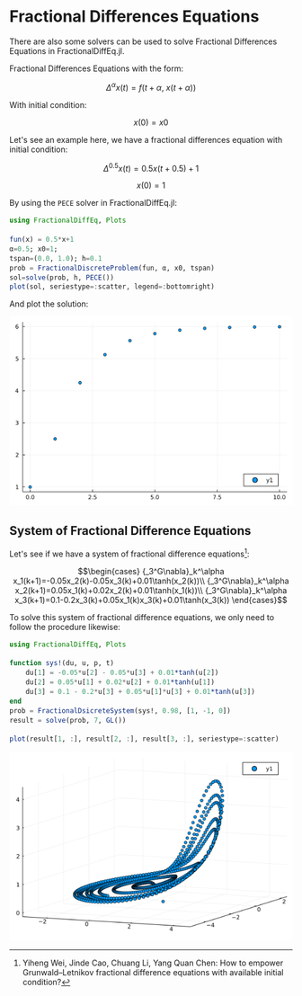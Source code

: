 # Fractional Differences Equations

There are also some solvers can be used to solve Fractional Differences Equations in FractionalDiffEq.jl.

Fractional Differences Equations with the form:

```math
\Delta^{\alpha}x(t)=f(t+\alpha,\ x(t+\alpha))
```

With initial condition:

```math
x(0)=x0
```

Let's see an example here, we have a fractional differences equation with initial condition:

```math
\Delta^{0.5}x(t)=0.5x(t+0.5)+1
```

```math
x(0)=1
```

By using the ```PECE``` solver in FractionalDiffEq.jl:

```julia
using FractionalDiffEq, Plots

fun(x) = 0.5*x+1
α=0.5; x0=1;
tspan=(0.0, 1.0); h=0.1
prob = FractionalDiscreteProblem(fun, α, x0, tspan)
sol=solve(prob, h, PECE())
plot(sol, seriestype=:scatter, legend=:bottomright)
```

And plot the solution:

![Differences](./assets/fractionaldifference.png)

## System of Fractional Difference Equations

Let's see if we have a system of fractional difference equations[^1]:

```math
\begin{cases}
{_3^G\nabla}_k^\alpha x_1(k+1)=-0.05x_2(k)-0.05x_3(k)+0.01\tanh(x_2(k))\\
{_3^G\nabla}_k^\alpha x_2(k+1)=0.05x_1(k)+0.02x_2(k)+0.01\tanh(x_1(k))\\
{_3^G\nabla}_k^\alpha x_3(k+1)=0.1-0.2x_3(k)+0.05x_1(k)x_3(k)+0.01\tanh(x_3(k))
\end{cases}
```

To solve this system of fractional difference equations, we only need to follow the procedure likewise:

```julia
using FractionalDiffEq, Plots

function sys!(du, u, p, t)
    du[1] = -0.05*u[2] - 0.05*u[3] + 0.01*tanh(u[2])
    du[2] = 0.05*u[1] + 0.02*u[2] + 0.01*tanh(u[1])
    du[3] = 0.1 - 0.2*u[3] + 0.05*u[1]*u[3] + 0.01*tanh(u[3])
end
prob = FractionalDsicreteSystem(sys!, 0.98, [1, -1, 0])
result = solve(prob, 7, GL())

plot(result[1, :], result[2, :], result[3, :], seriestype=:scatter)
```

![FNN](./assets/fractionalneuralnetwork.png)

[^1]: Yiheng Wei, Jinde Cao, Chuang Li, Yang Quan Chen: How to empower Grunwald–Letnikov fractional difference equations with available initial condition?
